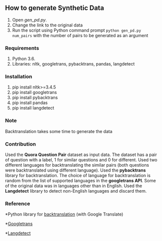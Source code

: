 ## How to generate Synthetic Data ##
1. Open *gen_pd.py*.
2. Change the link to the original data
3. Run the script using Python command prompt `python gen_pd.py num_pairs` with the number of pairs to be generated as an argument

### Requirements ###
1. Python 3.6.
2. Libraries: nltk, googletrans, pybacktrans, pandas, langdetect

### Installation ###
1. pip install nltk>=3.4.5
2. pip install googletrans
3. pip install pybacktrans
4. pip install pandas
5. pip install langdetect

### Note ###
Backtranslation takes some time to generate the data

### Contribution ###
Used the **Quora Question Pair** dataset as input data.
The dataset has a pair of question with a label, 1 for similar questions and 0 for different.
Used two different languages for backtranslating the similar pairs (both questions were backtranslated using different language). Used the **pybacktrans** library for backtranslation.
The choice of language for backtranslation is random from the list of supported languages in the **googletrans API**.
Some of the original data was in languages other than in English. Used the **Langdetect** library to detect non-English languages and discard them.

### Reference ###
*Python library for [backtranslation](https://github.com/monologg/py-backtrans) (with Google Translate)

*[Googletrans](https://pypi.org/project/py-googletrans/)

*[Langdetect](https://pypi.org/project/langdetect/)

